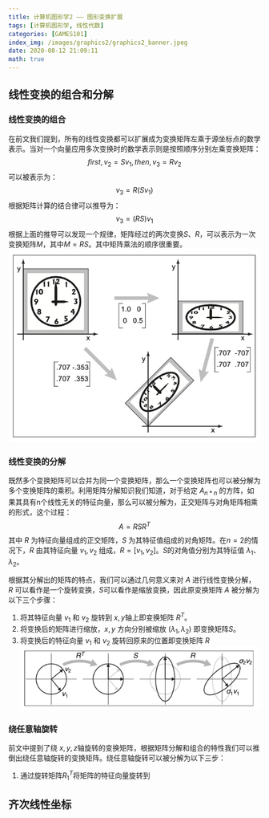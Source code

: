 ```yaml
---
title: 计算机图形学2 —— 图形变换扩展
tags: [计算机图形学, 线性代数]
categories: [GAMES101]
index_img: /images/graphics2/graphics2_banner.jpeg
date: 2020-08-12 21:09:11
math: true
---
```

## 线性变换的组合和分解

### 线性变换的组合
在前文我们提到，所有的线性变换都可以扩展成为变换矩阵左乘于源坐标点的数学表示。当对一个向量应用多次变换时的数学表示则是按照顺序分别左乘变换矩阵：
$$
first, v_2 = Sv_1, then, v_3 = Rv_2
$$
可以被表示为：
$$
v_3 = R(Sv_1)
$$
根据矩阵计算的结合律可以推导为：
$$
v_3 = (RS)v_1
$$
根据上面的推导可以发现一个规律，矩阵经过的两次变换$S$、$R$，可以表示为一次变换矩阵$M$，其中$M = RS$。其中矩阵乘法的顺序很重要。
![](/images/graphics2/graphics2_compose.png)

### 线性变换的分解
既然多个变换矩阵可以合并为同一个变换矩阵，那么一个变换矩阵也可以被分解为多个变换矩阵的乘积。利用矩阵分解知识我们知道，对于给定 $A_{n*n}$ 的方阵，如果其具有n个线性无关的特征向量，那么可以被分解为，正交矩阵与对角矩阵相乘的形式，这个过程：
$$
A = RSR^T
$$
其中 $R$ 为特征向量组成的正交矩阵，$S$ 为其特征值组成的对角矩阵。在$n=2$的情况下，$R$ 由其特征向量 $v_1, v_2$ 组成，$R = [v_1, v_2]$。$S$的对角值分别为其特征值 $\lambda_1$、$\lambda_2$。

根据其分解出的矩阵的特点，我们可以通过几何意义来对 $A$ 进行线性变换分解，$R$ 可以看作是一个旋转变换，$S$可以看作是缩放变换，因此原变换矩阵 $A$ 被分解为以下三个步骤：

1. 将其特征向量 $v_1$ 和 $v_2$ 旋转到 $x, y$轴上即变换矩阵 $R^T$。
2. 将变换后的矩阵进行缩放，$x, y$ 方向分别被缩放 $(\lambda_1, \lambda_2)$ 即变换矩阵$S$。
3. 将变换后的特征向量 $v_1$ 和 $v_2$ 旋转回原来的位置即变换矩阵 $R$
![](/images/graphics2/graphics2_decompose.png)

### 绕任意轴旋转

前文中提到了绕 $x, y, z$轴旋转的变换矩阵，根据矩阵分解和组合的特性我们可以推倒出绕任意轴旋转的变换矩阵。绕任意轴旋转可以被分解为以下三步：
1. 通过旋转矩阵$R_1^T$将矩阵的特征向量旋转到

## 齐次线性坐标
